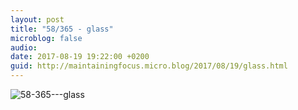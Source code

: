 ```yaml
---
layout: post
title: "58/365 - glass"
microblog: false
audio: 
date: 2017-08-19 19:22:00 +0200
guid: http://maintainingfocus.micro.blog/2017/08/19/glass.html
---
```

<div class="kg-card-markdown"><p><img src="/wp-content/uploads/2018/04/58-365---glass-1024x683.jpg" alt="58-365---glass"></p>
</div>
